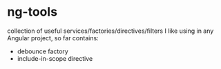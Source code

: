 ng-tools
========

collection of useful services/factories/directives/filters I like using in any Angular project, so far contains:

- debounce factory
- include-in-scope directive
